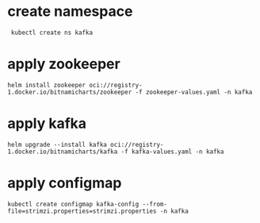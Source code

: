 # create namespace
` kubectl create ns kafka`
# apply zookeeper
`helm install zookeeper oci://registry-1.docker.io/bitnamicharts/zookeeper -f zookeeper-values.yaml -n kafka`
# apply kafka
`helm upgrade --install kafka oci://registry-1.docker.io/bitnamicharts/kafka -f kafka-values.yaml -n kafka`
# apply configmap
`kubectl create configmap kafka-config --from-file=strimzi.properties=strimzi.properties -n kafka`


